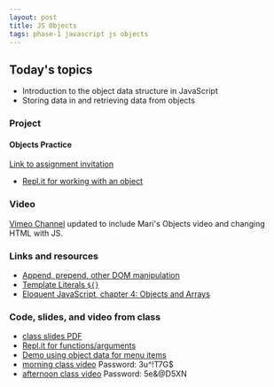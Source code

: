 ```yaml
---
layout: post
title: JS Objects
tags: phase-1 javascript js objects
---
```


## Today's topics

- Introduction to the object data structure in JavaScript
- Storing data in and retrieving data from objects

### Project
#### Objects Practice

[Link to assignment invitation](https://classroom.github.com/a/g3aJw7nw)
- [Repl.it for working with an object](https://repl.it/@RebeccaConley/FearfulOrchidClimate)

### Video
[Vimeo Channel](https://vimeo.com/showcase/m-at-m) updated to include Mari's Objects video and changing HTML with JS.

### Links and resources

- [Append, prepend, other DOM manipulation](https://javascript.info/modifying-document)
- [Template Literals `${}`](https://dev.to/sarah_chima/an-introduction-to-es6-template-literals-94l)
- [Eloquent JavaScript, chapter 4: Objects and Arrays](https://eloquentjavascript.net/04_data.html)


### Code, slides, and video from class

- [class slides PDF](/slide-decks/js-objects.pdf)
- [Repl.it for functions/arguments](https://repl.it/repls/TemporalAjarRar)
- [Demo using object data for menu items](https://github.com/momentum-team-1/examples/tree/master/using-object-data)
- [morning class video](https://us02web.zoom.us/rec/share/4cpVJerutXFLb4nuzV2DWZEQGtvDeaa8gCkW8_NYmkZBLazSliT8vgiTicfJYW82 )   Password: 3u^!T7G$  
- [afternoon class video](https://us02web.zoom.us/rec/share/7p1eM7LQr1NLb4XG5lHFao9_NLnOT6a81XAY__FZmeSuRFiHHBDJEGbByzFpvUE ) Password: 5e&@D5XN 
